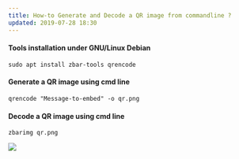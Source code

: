 ```yaml
---
title: How-to Generate and Decode a QR image from commandline ?
updated: 2019-07-28 18:30
---
```


#### Tools installation under GNU/Linux Debian

```
sudo apt install zbar-tools qrencode
```

#### Generate a QR image using cmd line

```
qrencode "Message-to-embed" -o qr.png
```

#### Decode a QR image using cmd line

```
zbarimg qr.png
```

<a href="https://asciinema.org/a/H4QUaFZ7eLvCQ0NzccxvsTf6h" target="_blank"><img src="https://asciinema.org/a/H4QUaFZ7eLvCQ0NzccxvsTf6h.svg" /></a>